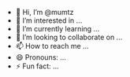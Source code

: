 - 👋 Hi, I’m @mumtz
- 👀 I’m interested in ...
- 🌱 I’m currently learning ...
- 💞️ I’m looking to collaborate on ...
- 📫 How to reach me ...
- 😄 Pronouns: ...
- ⚡ Fun fact: ...

<!---
mumtz/mumtz is a ✨ special ✨ repository because its `README.md` (this file) appears on your GitHub profile.
You can click the Preview link to take a look at your changes.
--->
